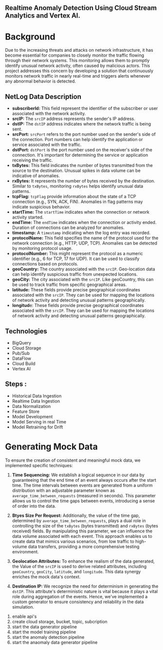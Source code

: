 ## Realtime Anomaly Detection Using Cloud Stream Analytics and Vertex AI.

# Background
Due to the increasing threats and attacks on network infrastructure, it has become essential for companies to closely monitor the traffic flowing through their network systems. This monitoring allows them to promptly identify unusual network activity, often caused by malicious actors. This project addresses this concern by developing a solution that continuously monitors network traffic in nearly real-time and triggers alerts whenever any abnormal behavior is detected.


## NetLog Data Description
- **subscriberId:** This field represent the identifier of the subscriber or user associated with the network activity. 
- **srcIP:** The `srcIP` address represents the sender's IP address. 
- **dstIP:** The `dstIP` address indicates where the network traffic is being sent.
- **srcPort:** `srcPort` refers to the port number used on the sender's side of the connection. Port numbers can help identify the application or service associated with the traffic.
- **dstPort:** `dstPort` is the port number used on the receiver's side of the connection. It's important for determining the service or application receiving the traffic.
- **txBytes:** This field indicates the number of bytes transmitted from the source to the destination. Unusual spikes in data volume can be indicative of anomalies.
- **rxBytes:** It represents the number of bytes received by the destination. Similar to `txBytes`, monitoring `rxBytes` helps identify unusual data patterns.
- **tcpFlag:** `tcpFlag` provide information about the state of a TCP connection (e.g., SYN, ACK, FIN). Anomalies in flag patterns may indicate suspicious behavior.
- **startTime:** The `startTime` indicates when the connection or network activity started.
- **endTime:** The `endTime` indicates when the connection or activity ended. Duration of connections can be analyzed for anomalies.
- **timestamp:** A `timestamp` indicating when the log entry was recorded.
- **protocolName:** This field specifies the name of the protocol used for the network connection (e.g., HTTP, UDP, TCP). Anomalies can be detected by monitoring protocol usage.
- **protocolNumber:** This might represent the protocol as a numeric identifier (e.g., 6 for TCP, 17 for UDP). It can be used to classify connections based on protocols.
- **geoCountry:** The country associated with the `srcIP`. Geo-location data can help identify suspicious traffic from unexpected locations.
- **geoCity:** The city associated with the `srcIP`. Like geoCountry, this can be used to track traffic from specific geographical areas.
- **latitude:** These fields provide precise geographical coordinates associated with the `srcIP`. They can be used for mapping the locations of network activity and detecting unusual patterns geographically.
- **longitud**e: These fields provide precise geographical coordinates associated with the `srcIP`. They can be used for mapping the locations of network activity and detecting unusual patterns geographically.

## Technologies
- BigQuery
- Cloud Storage
- Pub/Sub
- DataFlow
- Cloud Build
- Vertex AI

## Steps :
- Historical Data Ingestion
- Realtime Data Ingestion
- Data Normalization
- Feature Store 
- Model Development
- Model Serving in real Time
- Model Retraining for Drift

# Generating Mock Data
To ensure the creation of consistent and meaningful mock data, we implemented specific techniques:

1. **Time Sequencing:** We establish a logical sequence in our data by guaranteeing that the end time of an event always occurs after the start time. The time intervals between events are generated from a uniform distribution with an adjustable parameter known as `average_time_between_requests` (measured in seconds). This parameter allows us to control the time gaps between events, introducing a sense of order into the data.

2. **Btyes Size Per Request:** Additionally, the value of the time gap, determined by `average_time_between_requests`, plays a dual role in controlling the size of the `txBytes` (bytes transmitted) and `rxBytes` (bytes received) fields. By manipulating this parameter, we can influence the data volume associated with each event. This approach enables us to create data that mimics various scenarios, from low traffic to high-volume data transfers, providing a more comprehensive testing environment.

3. **Geolocation Attributes:** To enhance the realism of the data generated, the Value of the `srcIP` is used to derive related attributes, including `geoCountry`, `geoCity`, `latitude`, and `longitude`. This data synergy enriches the mock data's context.

4. **Destination IP:** We recognize the need for determinism in generating the `dstIP`. This attribute's deterministic nature is vital because it plays a vital role during aggregation of the events. Hence, we've implemented a custom generator to ensure consistency and reliability in the data simulation.


<!-- These techniques not only eliminate randomness but also empower you to simulate data that aligns with specific use cases and testing scenarios. Adjusting the `average_time_between_requests` parameter offers flexibility in shaping the characteristics of your mock data for more meaningful testing and analysis.

These strategies collectively eliminate randomness from the data generation process, imbuing your mock data with structure, relevance, and precision. This approach not only facilitates rigorous testing but also enables you to replicate a wide array of scenarios, fostering comprehensive evaluation and analysis. The flexibility provided by these techniques empowers you to tailor your mock data to specific use cases and testing objectives. -->


<!-- 1) gcloud auth configure-docker -->
1) enable api's
2) create cloud storage, bucket, topic, subcription 
3) start the data generator pipeline
4) start the model training pipeline
5) start the anomaly detection pipeline
6) start the anaomaly data generator pipeline
